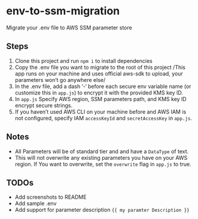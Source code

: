# env-to-ssm-migration
Migrate your .env file to AWS SSM parameter store

## Steps
1. Clone this project and run `npm i` to install dependencies
2. Copy the .env file you want to migrate to the root of this project
/This app runs on  your machine and  uses official aws-sdk to upload, your parameters won’t go anywhere else/
3. In the .env file, add a dash ‘-‘ before each secure env variable name (or customize this in `app.js`) to encrypt it with the provided KMS key ID.
4. In `app.js` Specify AWS region, SSM parameters path, and KMS key ID encrypt secure strings.
5. If you haven’t used AWS CLI on your machine before and AWS IAM is not configured, specify IAM  `accessKeyId` and `secretAccessKey` in `app.js`.

## Notes
* All Parameters will be of standard tier and and have a `DataType` of text.
* This will not overwrite any existing parameters you have on your AWS region. If You want to overwrite, set the `overwrite` flag in `app.js` to true.

## TODOs
- Add screenshots to README
- Add sample .env
- Add support for parameter description `{{ my paramter Description }}`
